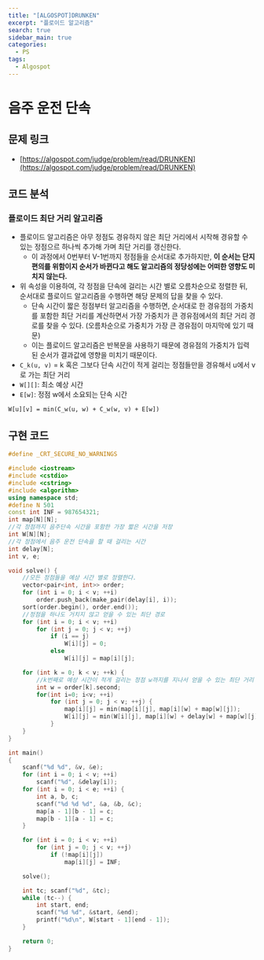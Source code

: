 ```yaml
---
title: "[ALGOSPOT]DRUNKEN"
excerpt: "플로이드 알고리즘"
search: true
sidebar_main: true
categories:
  - PS
tags:
  - Algospot
---
```


# 음주 운전 단속

## 문제 링크
- [https://algospot.com/judge/problem/read/DRUNKEN](https://algospot.com/judge/problem/read/DRUNKEN)

## 코드 분석
### 플로이드 최단 거리 알고리즘
- 플로이드 알고리즘은 아무 정점도 경유하지 않은 최단 거리에서 시작해 경유할 수 있는 정점으르 하나씩 추가해 가며 최단 거리를 갱신한다.
  - 이 과정에서 0번부터 V-1번까지 정점들을 순서대로 추가하지만, **이 순서는 단지 편의를 위함이지 순서가 바뀐다고 해도 알고리즘의 정당성에는 어떠한 영향도 미치지 않는다.**
- 위 속성을 이용하여, 각 정점을 단속에 걸리는 시간 별로 오름차순으로 정렬한 뒤, 순서대로 플로이드 알고리즘을 수행하면 해당 문제의 답을 찾을 수 있다.
  - 단속 시간이 짧은 정점부터 알고리즘을 수행하면, 순서대로 한 경유점의 가중치를 포함한 최단 거리를 계산하면서 가장 가중치가 큰 경유점에서의 최단 거리 경로를 찾을 수 있다. (오름차순으로 가중치가 가장 큰 경유점이 마지막에 있기 때문)
  - 이는 플로이드 알고리즘은 반복문을 사용하기 때문에 경유점의 가중치가 입력된 순서가 결과값에 영향을 미치기 때문이다.
- ```C_k(u, v)``` = k 혹은 그보다 단속 시간이 적게 걸리는 정점들만을 경유해서 u에서 v로 가는 최단 거리
- ```W[][]```: 최소 예상 시간
- ```E[w]```: 정점 w에서 소요되는 단속 시간
```
W[u][v] = min(C_w(u, w) + C_w(w, v) + E[w])
```

## 구현 코드

```cpp
#define _CRT_SECURE_NO_WARNINGS

#include <iostream>
#include <cstdio>
#include <cstring>
#include <algorithm>
using namespace std;
#define N 501
const int INF = 987654321;
int map[N][N];
//각 정점까지 음주단속 시간을 포함한 가장 짧은 시간을 저장
int W[N][N];
//각 정점에서 음주 운전 단속을 할 때 걸리는 시간
int delay[N];
int v, e;

void solve() {
	//모든 정점들을 예상 시간 별로 정렬한다.
	vector<pair<int, int>> order;
	for (int i = 0; i < v; ++i)
		order.push_back(make_pair(delay[i], i));
	sort(order.begin(), order.end());
	//정점을 하나도 거치지 않고 얻을 수 있는 최단 경로
	for (int i = 0; i < v; ++i)
		for (int j = 0; j < v; ++j)
			if (i == j)
				W[i][j] = 0;
			else
				W[i][j] = map[i][j];

	for (int k = 0; k < v; ++k) {
		//k번째로 예상 시간이 적게 걸리는 정점 w까지를 지나서 얻을 수 있는 최단 거리
		int w = order[k].second;
		for(int i=0; i<v; ++i)
			for (int j = 0; j < v; ++j) {
				map[i][j] = min(map[i][j], map[i][w] + map[w][j]);
				W[i][j] = min(W[i][j], map[i][w] + delay[w] + map[w][j]);
			}
	}
}

int main()
{
	scanf("%d %d", &v, &e);
	for (int i = 0; i < v; ++i)
		scanf("%d", &delay[i]);
	for (int i = 0; i < e; ++i) {
		int a, b, c;
		scanf("%d %d %d", &a, &b, &c);
		map[a - 1][b - 1] = c;
		map[b - 1][a - 1] = c;
	}

	for (int i = 0; i < v; ++i)
		for (int j = 0; j < v; ++j)
			if (!map[i][j])
				map[i][j] = INF;

	solve();

	int tc; scanf("%d", &tc);
	while (tc--) {
		int start, end;
		scanf("%d %d", &start, &end);
		printf("%d\n", W[start - 1][end - 1]);
	}

	return 0;
}
```
